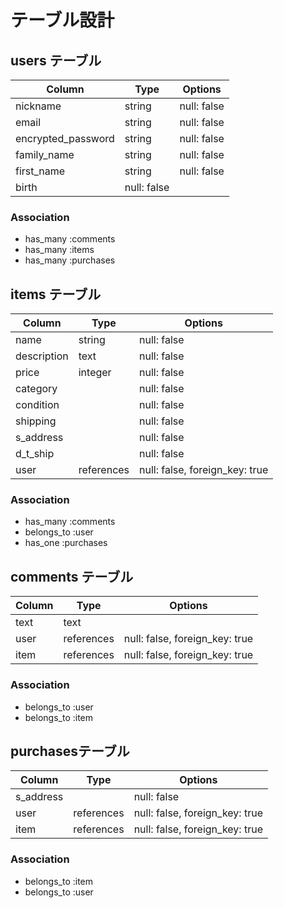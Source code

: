 # テーブル設計

## users テーブル

| Column             | Type   | Options     |
| ------------------ | ------ | ----------- |
| nickname           | string | null: false |
| email              | string | null: false |
| encrypted_password | string | null: false |
| family_name        | string | null: false |
| first_name         | string | null: false |
| birth                       | null: false |

### Association
- has_many :comments
- has_many :items
- has_many :purchases

## items テーブル

| Column      | Type    | Options     |
| ------      | ------  | ----------- |
| name        | string  | null: false |
| description | text    | null: false |
| price       | integer | null: false |
| category    |         | null: false |
| condition   |         | null: false |
| shipping    |         | null: false |
| s_address   |         | null: false |
| d_t_ship    |         | null: false |
| user        | references | null: false, foreign_key: true 

### Association
- has_many :comments
- belongs_to :user
- has_one :purchases


## comments テーブル

| Column | Type       | Options                        |
| ------ | ---------- | ------------------------------ |
| text   | text    |
| user   | references | null: false, foreign_key: true |
| item   | references | null: false, foreign_key: true |

### Association

- belongs_to :user
- belongs_to :item

##  purchasesテーブル

| Column      | Type       | Options                        |
| ----------- | ---------- | ------------------------------ |
| s_address   |            | null: false                    |
| user        | references | null: false, foreign_key: true |
| item        | references | null: false, foreign_key: true |

### Association

- belongs_to :item
- belongs_to :user
